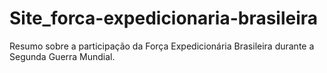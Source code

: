 # Site_forca-expedicionaria-brasileira
 Resumo sobre a participação da Força Expedicionária Brasileira durante a Segunda Guerra Mundial.
